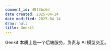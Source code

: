 ```yaml
---
comment_id: 49f3bc6d
date created: 2025-04-14
date modified: 2025-04-14
draw: null
title: Genkit
---
```

Genkit 本质上是一个后端服务，负责与 AI 模型交互。
